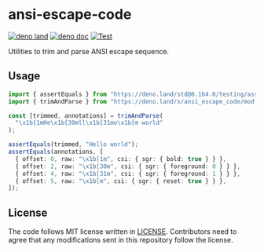 # ansi-escape-code

[![deno land](http://img.shields.io/badge/available%20on-deno.land/x-lightgrey.svg?logo=deno)](https://deno.land/x/ansi_escape_code)
[![deno doc](https://doc.deno.land/badge.svg)](https://doc.deno.land/https/deno.land/x/ansi_escape_code/mod.ts)
[![Test](https://github.com/lambdalisue/deno-ansi-escape-code/workflows/Test/badge.svg)](https://github.com/lambdalisue/deno-ansi-escape-code/actions?query=workflow%3ATest)

Utilities to trim and parse ANSI escape sequence.

[deno]: https://deno.land/

## Usage

```typescript
import { assertEquals } from "https://deno.land/std@0.164.0/testing/asserts.ts";
import { trimAndParse } from "https://deno.land/x/ansi_escape_code/mod.ts";

const [trimmed, annotations] = trimAndParse(
  "\x1b[1mHe\x1b[30mll\x1b[31mo\x1b[m world"
);

assertEquals(trimmed, "Hello world");
assertEquals(annotations, [
  { offset: 0, raw: "\x1b[1m", csi: { sgr: { bold: true } } },
  { offset: 2, raw: "\x1b[30m", csi: { sgr: { foreground: 0 } } },
  { offset: 4, raw: "\x1b[31m", csi: { sgr: { foreground: 1 } } },
  { offset: 5, raw: "\x1b[m", csi: { sgr: { reset: true } } },
]);
```

## License

The code follows MIT license written in [LICENSE](./LICENSE). Contributors need
to agree that any modifications sent in this repository follow the license.
